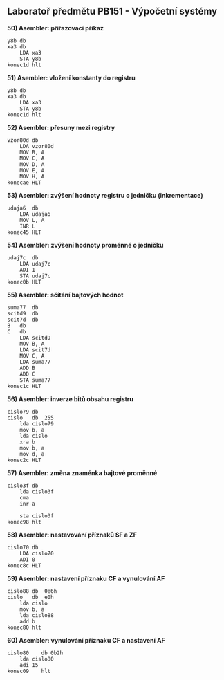 ## Laboratoř předmětu PB151 - Výpočetní systémy

**50) Asembler: přiřazovací příkaz**
```assembly
y8b	db
xa3	db
	LDA xa3
	STA y8b
konec1d	hlt
```
**51) Asembler: vložení konstanty do registru**
```assembly
y8b	db
xa3	db
	LDA xa3
	STA y8b
konec1d	hlt
```

**52) Asembler: přesuny mezi registry**
```assembly
vzor80d	db
	LDA vzor80d
	MOV B, A
	MOV C, A
	MOV D, A
	MOV E, A
	MOV H, A
konecae	HLT
```

**53) Asembler: zvýšení hodnoty registru o jedničku (inkrementace)**
```assembly
udaja6	db
	LDA udaja6
	MOV L, A
	INR L
konec45	HLT
```

**54) Asembler: zvýšení hodnoty proměnné o jedničku**
```assembly
udaj7c	db
	LDA udaj7c
	ADI 1
	STA udaj7c
konec0b	HLT
```

**55) Asembler: sčítání bajtových hodnot**
```assembly
suma77	db
scitd9	db
scit7d	db
B	db
C	db
	LDA scitd9
	MOV B, A
	LDA scit7d
	MOV C, A
	LDA suma77
	ADD B
	ADD C
	STA suma77
konec1c	HLT
```

**56) Asembler: inverze bitů obsahu registru**
```assembly
cislo79	db
cislo	db	255
	lda	cislo79
	mov	b, a	
	lda	cislo	
	xra	b
	mov	b, a
	mov	d, a						
konec2c	HLT
```

**57) Asembler: změna znaménka bajtové proměnné**
```assembly
cislo3f	db	
	lda	cislo3f
	cma
	inr a
 
	sta cislo3f
konec98	hlt
```
**58) Asembler: nastavování příznaků SF a ZF**
```assembly
cislo70	db
	LDA cislo70
	ADI 0
konec8c	HLT
```

**59) Asembler: nastavení příznaku CF a vynulování AF**
```assembly
cislo88	db	0e6h
cislo	db	e0h
	lda cislo
	mov b, a
	lda cislo88
	add b
konec80	hlt
```

**60) Asembler: vynulování příznaku CF a nastavení AF**
```assembly
cislo80    db 0b2h
    lda cislo80
    adi 15
konec09    hlt
```
